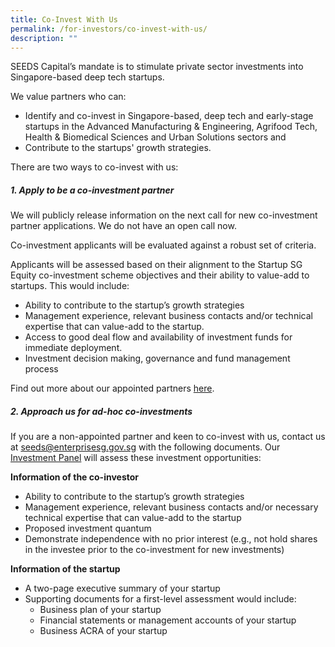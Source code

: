 ```yaml
---
title: Co-Invest With Us
permalink: /for-investors/co-invest-with-us/
description: ""
---
```

SEEDS Capital’s mandate is to stimulate private sector investments into Singapore-based deep tech startups. 

We value partners who can:
* Identify and co-invest in Singapore-based, deep tech and early-stage startups in the Advanced Manufacturing & Engineering, Agrifood Tech, Health & Biomedical Sciences and Urban Solutions sectors and
* Contribute to the startups' growth strategies.

There are two ways to co-invest with us: 

##### **1. Apply to be a co-investment partner**

We will publicly release information on the next call for new co-investment partner applications. We do not have an open call now.

Co-investment applicants will be evaluated against a robust set of criteria.

Applicants will be assessed based on their alignment to the Startup SG Equity co-investment scheme objectives and their ability to value-add to startups. This would include: 
* Ability to contribute to the startup’s growth strategies 
* Management experience, relevant business contacts and/or technical expertise that can value-add to the startup. 
* Access to good deal flow and availability of investment funds for immediate deployment.  
* Investment decision making, governance and fund management process 


Find out more about our appointed partners [here](/for-startups/co-investment-partners).

##### **2. Approach us for ad-hoc co-investments**

If you are a non-appointed partner and keen to co-invest with us, contact us at [seeds@enterprisesg.gov.sg](mailto:seeds@enterprisesg.gov.sg) with the following documents. Our [Investment Panel](/about-us/investment-panel/) will assess these investment opportunities:

**Information of the co-investor**
* Ability to contribute to the startup’s growth strategies
* Management experience, relevant business contacts and/or necessary technical expertise that can value-add to the startup
* Proposed investment quantum
* Demonstrate independence with no prior interest (e.g., not hold shares in the investee prior to the co-investment for new investments)

**Information of the startup**
* A two-page executive summary of your startup
* Supporting documents for a first-level assessment would include:
	* Business plan of your startup
	* Financial statements or management accounts of your startup
	* Business ACRA of your startup